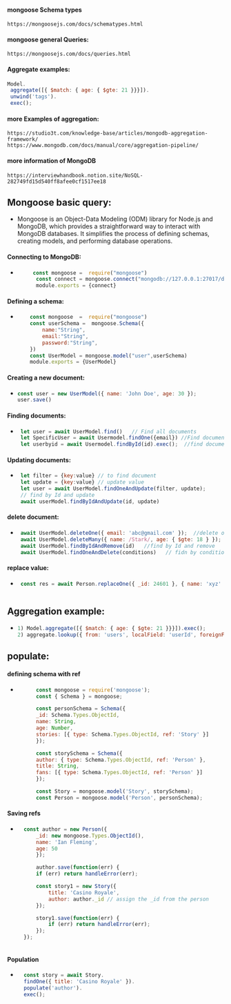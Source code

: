 #### mongoose Schema types
    https://mongoosejs.com/docs/schematypes.html

#### mongoose general Queries:
    https://mongoosejs.com/docs/queries.html


#### Aggregate examples:
 ```javascript
 Model.
  aggregate([{ $match: { age: { $gte: 21 }}}]).
  unwind('tags').
  exec();
```


#### more Examples of aggregation:
    https://studio3t.com/knowledge-base/articles/mongodb-aggregation-framework/
    https://www.mongodb.com/docs/manual/core/aggregation-pipeline/



#### more information of MongoDB
    https://interviewhandbook.notion.site/NoSQL-282749fd15d540ff8afee0cf1517ee18



## Mongoose basic query:
- Mongoose is an Object-Data Modeling (ODM) library for Node.js and MongoDB, which provides a straightforward way to interact with MongoDB databases. It simplifies the process of defining schemas, creating models, and performing database operations.

#### Connecting to MongoDB:
- ```javascript
       const mongoose =  require("mongoose")
        const connect = mongoose.connect("mongodb://127.0.0.1:27017/db")
        module.exports = {connect}

#### Defining a schema:
-   ```javascript
        const mongoose  =  require("mongoose")
        const userSchema =  mongoose.Schema({
            name:"String",
            email:"String",
            password:"String",
        })
        const UserModel = mongoose.model("user",userSchema)
        module.exports = {UserModel}

#### Creating a new document:
-   ```javascript
    const user = new UserModel({ name: 'John Doe', age: 30 });
    user.save()

#### Finding documents:
-  ```javascript
    let user = await UserModel.find()   // Find all documents
    let SpecificUser = await Usermodel.findOne({email}) //Find documents with a specific condition
    let userbyid = await Usermodel.findById(id).exec();  //find document that match the given id

#### Updating documents:
-  ```javascript
    let filter = {key:value} // to find document
    let update = {key:value} // update value
    let user = await UserModel.findOneAndUpdate(filter, update);
    // find by Id and update
    await userModel.findByIdAndUpdate(id, update)


#### delete document:
-  ```javascript
    await UserModel.deleteOne({ email: 'abc@gmail.com' });  //delete one that match the condition
    await UserModel.deleteMany({ name: /Stark/, age: { $gte: 18 } });  //delete many that match the condition
    await UserModel.findByIdAndRemove(id)   //find by Id and remove
    await UserModel.findOneAndDelete(conditions)   // fidn by condition and delete

#### replace value:
-  ```javascript
    const res = await Person.replaceOne({ _id: 24601 }, { name: 'xyz' });



## Aggregation example:
-  ```javascript
   1) Model.aggregate([{ $match: { age: { $gte: 21 }}}]).exec();
   2) aggregate.lookup({ from: 'users', localField: 'userId', foreignField: '_id', as: 'users' });


## populate:

#### defining schema with ref
- ```javascript
        const mongoose = require('mongoose');
        const { Schema } = mongoose;

        const personSchema = Schema({
        _id: Schema.Types.ObjectId,
        name: String,
        age: Number,
        stories: [{ type: Schema.Types.ObjectId, ref: 'Story' }]
        });

        const storySchema = Schema({
        author: { type: Schema.Types.ObjectId, ref: 'Person' },
        title: String,
        fans: [{ type: Schema.Types.ObjectId, ref: 'Person' }]
        });

        const Story = mongoose.model('Story', storySchema);
        const Person = mongoose.model('Person', personSchema);

#### Saving refs
- ```javascript
    const author = new Person({
        _id: new mongoose.Types.ObjectId(),
        name: 'Ian Fleming',
        age: 50
        });

        author.save(function(err) {
        if (err) return handleError(err);

        const story1 = new Story({
            title: 'Casino Royale',
            author: author._id // assign the _id from the person
        });

        story1.save(function(err) {
            if (err) return handleError(err);
        });
    });
    

#### Population
- ```javascript
    const story = await Story.
    findOne({ title: 'Casino Royale' }).
    populate('author').
    exec();
